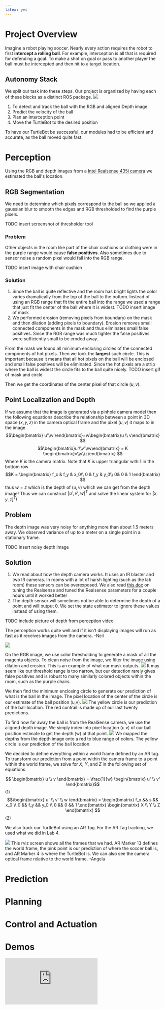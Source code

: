 ```yaml
---
latex: yes
---
```


# Project Overview

Imagine a robot playing soccer. Nearly every action requires the robot to first **intercept a rolling ball**. For example, interception is all that is required for defending a goal. To make a shot on goal or pass to another player the ball must be intercepted and then hit to a target location. 

## Autonomy Stack
We split our task into these steps. Our project is organized by having each of these blocks as a distinct ROS package.
<img src = "visuals/block_diagram.PNG"/>
1. To detect and track the ball with the RGB and aligned Depth image
2. Predict the velocity of the ball
3. Plan an interception point
4. Move the TurtleBot to the desired position

To have our TurtleBot be successful, our modules had to be efficient and accurate, as the ball moved quite fast. 


# Perception

Using the RGB and depth images from a [Intel Realsense 435i camera](https://www.intelrealsense.com/depth-camera-d435i/) we estimated the ball's location.

## RGB Segmentation
We need to determine which pixels correspond to the ball so we applied a gaussian blur to smooth the edges and RGB thresholded to find the purple pixels.

TODO insert screenshot of thresholder tool

### Problem
Other objects in the room like part of the chair cushions or clothing were in the purple range would cause **false positives**. Also sometimes due to sensor noise a random pixel would fall into the RGB range.

TODO insert image with chair cushion

### Solution
1. Since the ball is quite reflective and the room has bright lights the color varies dramatically from the top of the ball to the bottom. Instead of using an RGB range that fit the entire ball into the range we used a range that just fit the center of the ball where it is widest. TODO insert image of mask
2. We performed erosion (removing pixels from boundary) on the mask and then dilation (adding pixels to boundary).  Erosion removes small connected components in the mask and thus eliminates small false positives. Since the RGB range was much tighter the false positives were sufficiently small to be eroded away.

From the mask we found all minimum enclosing circles of the connected components of hot pixels. Then we took the **largest** such circle. This is important because it means that all hot pixels on the ball will be enclosed and small false positives will be eliminated. Since the hot pixels are a strip where the ball is widest the circle fits to the ball quite nicely. 
TODO insert gif of mask and circle

Then we get the coordinates of the center pixel of that circle $(u, v)$.
## Point Localization and Depth
If we assume that the image is generated via a pinhole camera model then the following equations describe the relationship between a point in 3D space $(x,y,z)$ in the camera optical frame and the pixel $(u,v)$ it maps to in the image.
$$\begin{bmatrix} u'\\v'\end{bmatrix}=w\begin{bmatrix}u \\ v\end{bmatrix} $$
$$\begin{bmatrix}u'\\v'\\w\end{bmatrix} = K \begin{bmatrix}x\\y\\z\end{bmatrix} $$
Where $K$ is the camera matrix. Note that $K$ is upper triangular with $1$ in the bottom row 
$$K = \begin{bmatrix} f_x & f_y & x_0\\ 0 & f_y & y_0\\ 0& 0 & 1
			\end{bmatrix} $$
thus $w=z$ which is the depth of $(u,v)$ which we can get from the depth image! Thus we can construct $[u', v', w]^{T}$ and solve the linear system for $[x,y,z]^{T}$!

## Problem
The depth image was very noisy for anything more than about 1.5 meters away. We observed variance of up to a meter on a single point in a stationary frame.

TODO insert noisy depth image

## Solution
1. We read about how the depth camera works. It uses an IR blaster and two IR cameras. In rooms with a lot of harsh lighting (such as the lab room) these sensors can be overexposed. We also read [this doc](https://www.intel.com/content/dam/support/us/en/documents/emerging-technologies/intel-realsense-technology/BKMs_Tuning_RealSense_D4xx_Cam.pdf) on tuning the Realsense and tuned the Realsense parameters for a couple hours until it worked better
2. The depth sensor will sometimes not be able to determine the depth of a point and will output 0. We set the state estimator to ignore these values instead of using them.

TODO include picture of depth from perception video 

The perception works quite well and if it isn't displaying images will run as fast as it receives images from the camera.
-Neil

<img src = "visuals/perception_gif.gif">

On the RGB image, we use color thresholding to generate a mask of all the magenta objects. To clean noise from the image, we filter the image using dilation and erosion. This is an example of what our mask outputs. 
<img src = "visuals/perception_mask.PNG"/>
It may seem like our threshold range is too narrow, but our detection rarely gives false positives and is robust to many similarly colored objects within the room, such as the purple chairs. 

We then find the minimum enclosing circle to generate our prediction of what is the ball in the image. The pixel location of the center of the circle is our estimate of the ball position (u,v). 
<img src = "visuals/perception_color_thresholding.PNG"/>
The yellow circle is our prediction of the ball location. The red contrail is made up of our last twenty predictions. 

To find how far away the ball is from the RealSense camera, we use the aligned depth image. We simply index into pixel location (u.v) of our ball position estimate to get the depth (w) at that point. 
<img src = "visuals/perception_depth.PNG"/>
We mapped the depths from the depth image onto a red to blue range of colors. The yellow circle is our prediction of the ball location. 

We decided to define everything within a world frame defined by an AR tag. To transform our prediction from a point within the camera frame to a point within the world frame, we solve for $X$, $Y$, and $Z$ in the following set of equations:

$$ \begin{bmatrix} u \\ v \end{bmatrix} = \frac{1}{w} \begin{bmatrix} u' \\ v' \end{bmatrix}$$ (1)
$$\begin{bmatrix} u' \\ v' \\ w \end{bmatrix} = \begin{bmatrix} f_x && s && x_0 \\ 0 && f_y && y_0 \\ 0 && 0 && 1 \end{bmatrix} \begin{bmatrix} X \\ Y \\ Z \end{bmatrix} $$ (2)

We also track our TurtleBot using an AR Tag. For the AR Tag tracking, we used what we did in Lab 4. 

<img src = "visuals/perception_rviz.PNG"/>
This rviz screen shows all the frames that we had. AR Marker 13 defines the world frame, the pink point is our prediction of where the soccer ball is, and AR Marker 4 is where the TurtleBot is. We can also see the camera optical frame relative to the world frame. 
-Angela

# Prediction



# Planning

# Control and Actuation

# Demos
<iframe class="video" src="https://www.youtube.com/watch?v=AVnXz0teLzA" frameborder="0" gesture="media" allow="encrypted-media" allowfullscreen></iframe>